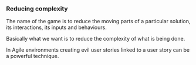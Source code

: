 ### Reducing complexity

The name of the game is to reduce the moving parts of a particular solution, its interactions, its inputs and behaviours.

Basically what we want is to reduce the complexity of what is being done.

In Agile environments creating evil user stories linked to a user story can be a powerful technique.
